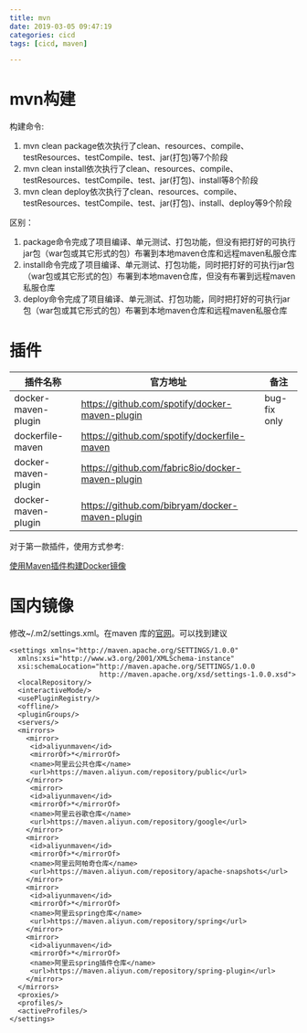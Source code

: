 ```yaml
---
title: mvn
date: 2019-03-05 09:47:19
categories: cicd
tags: [cicd, maven]

---
```

# mvn构建

构建命令:

1. mvn clean package依次执行了clean、resources、compile、testResources、testCompile、test、jar(打包)等7个阶段
2. mvn clean install依次执行了clean、resources、compile、testResources、testCompile、test、jar(打包)、install等8个阶段
3. mvn clean deploy依次执行了clean、resources、compile、testResources、testCompile、test、jar(打包)、install、deploy等9个阶段

区别：

1. package命令完成了项目编译、单元测试、打包功能，但没有把打好的可执行jar包（war包或其它形式的包）布署到本地maven仓库和远程maven私服仓库
2. install命令完成了项目编译、单元测试、打包功能，同时把打好的可执行jar包（war包或其它形式的包）布署到本地maven仓库，但没有布署到远程maven私服仓库
3. deploy命令完成了项目编译、单元测试、打包功能，同时把打好的可执行jar包（war包或其它形式的包）布署到本地maven仓库和远程maven私服仓库　

# 插件



|插件名称|官方地址|备注|
|---|---|---|
|docker-maven-plugin|https://github.com/spotify/docker-maven-plugin|  bug-fix only|
|dockerfile-maven|https://github.com/spotify/dockerfile-maven||
|docker-maven-plugin|https://github.com/fabric8io/docker-maven-plugin||
|docker-maven-plugin|https://github.com/bibryam/docker-maven-plugin||


对于第一款插件，使用方式参考:

[使用Maven插件构建Docker镜像](http://book.itmuch.com/3%20%E4%BD%BF%E7%94%A8Docker%E6%9E%84%E5%BB%BA%E5%BE%AE%E6%9C%8D%E5%8A%A1/3.7%20%E4%BD%BF%E7%94%A8Maven%E6%8F%92%E4%BB%B6%E6%9E%84%E5%BB%BADocker%E9%95%9C%E5%83%8F.html)

# 国内镜像
修改~/.m2/settings.xml。在maven 库的[官网](http://maven.apache.org/settings.html)。可以找到建议

```
<settings xmlns="http://maven.apache.org/SETTINGS/1.0.0"
  xmlns:xsi="http://www.w3.org/2001/XMLSchema-instance"
  xsi:schemaLocation="http://maven.apache.org/SETTINGS/1.0.0
                      http://maven.apache.org/xsd/settings-1.0.0.xsd">
  <localRepository/>
  <interactiveMode/>
  <usePluginRegistry/>
  <offline/>
  <pluginGroups/>
  <servers/>
  <mirrors>
    <mirror>
     <id>aliyunmaven</id>
     <mirrorOf>*</mirrorOf>
     <name>阿里云公共仓库</name>
     <url>https://maven.aliyun.com/repository/public</url>
    </mirror>
     <mirror>
     <id>aliyunmaven</id>
     <mirrorOf>*</mirrorOf>
     <name>阿里云谷歌仓库</name>
     <url>https://maven.aliyun.com/repository/google</url>
    </mirror>
    <mirror>
     <id>aliyunmaven</id>
     <mirrorOf>*</mirrorOf>
     <name>阿里云阿帕奇仓库</name>
     <url>https://maven.aliyun.com/repository/apache-snapshots</url>
    </mirror>
    <mirror>
     <id>aliyunmaven</id>
     <mirrorOf>*</mirrorOf>
     <name>阿里云spring仓库</name>
     <url>https://maven.aliyun.com/repository/spring</url>
    </mirror>
    <mirror>
     <id>aliyunmaven</id>
     <mirrorOf>*</mirrorOf>
     <name>阿里云spring插件仓库</name>
     <url>https://maven.aliyun.com/repository/spring-plugin</url>
    </mirror>
  </mirrors>
  <proxies/>
  <profiles/>
  <activeProfiles/>
</settings>
```

